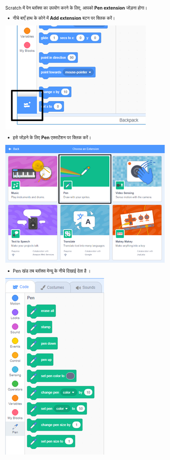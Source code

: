 Scratch में पेन ब्लॉक्स का उपयोग करने के लिए, आपको **Pen extension** जोड़ना होगा।

+ नीचे बाएँ हाथ के कोने में **Add extension** बटन पर क्लिक करें।

![हाइलाइट किया हुआ एक्सटेंशन बटन जोड़ें](images/add-extension-annotated.png)

+ इसे जोड़ने के लिए **Pen** एक्सटेंशन पर क्लिक करें।

![हाइलाइट किया हुआ पेन एक्सटेंशन](images/click-pen-annotated.png)

+ Pen खंड तब ब्लॉक्स मेन्यू के नीचे दिखाई देता है ।

![पेन एक्सटेंशन ब्लॉक्स](images/pen-extension-blocks.png)